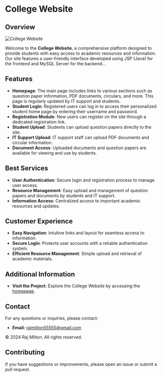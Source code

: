 # College Website

## Overview
![College Website](https://github.com/user-attachments/assets/college-website.jpg)

Welcome to the **College Website**, a comprehensive platform designed to provide students with easy access to academic resources and information. Our site features a user-friendly interface developed using JSP (Java) for the frontend and MySQL Server for the backend...

## Features

- **Homepage**: The main page includes links to various sections such as question paper information, PDF documents, circulars, and more. This page is regularly updated by IT support and students.
- **Student Login**: Registered users can log in to access their personalized student home page by entering their username and password.
- **Registration Module**: New users can register on the site through a dedicated registration link.
- **Student Upload**: Students can upload question papers directly to the site.
- **IT Support Upload**: IT support staff can upload PDF documents and circular information.
- **Document Access**: Uploaded documents and question papers are available for viewing and use by students.

## Best Services

- **User Authentication**: Secure login and registration process to manage user access.
- **Resource Management**: Easy upload and management of question papers and documents by students and IT support.
- **Information Access**: Centralized access to important academic resources and updates.

## Customer Experience

- **Easy Navigation**: Intuitive links and layout for seamless access to information.
- **Secure Login**: Protects user accounts with a reliable authentication system.
- **Efficient Resource Management**: Simple upload and retrieval of academic materials.

## Additional Information

- **Visit the Project**: Explore the College Website by accessing the [homepage](http://your-college-website-url).

## Contact

For any questions or inquiries, please contact:

- **Email:** [rajmilton55555@gmail.com](mailto:rajmilton55555@gmail.com)

© 2024 Raj Milton. All rights reserved.

## Contributing

If you have suggestions or improvements, please open an issue or submit a pull request.
